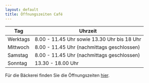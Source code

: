 ```yaml
---
layout: default
title: Öffnungszeiten Café
---
```


| Tag      | Uhrzeit                                     |
| -------- | ------------------------------------------- |
| Werktags | 8.00 - 11.45 Uhr sowie 13.30 Uhr bis 18 Uhr |
| Mittwoch | 8.00 - 11.45 Uhr (nachmittags geschlossen)  |
| Samstag  | 8.00 - 11.45 Uhr (nachmittags geschlossen)  |
| Sonntag  | 13.30 - 18.00 Uhr                           |

Für die Bäckerei finden Sie die Öffnungszeiten [hier](/baeckerei).

